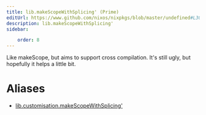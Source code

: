 ```yaml
---
title: lib.makeScopeWithSplicing' (Prime)
editUrl: https://www.github.com/nixos/nixpkgs/blob/master/undefined#L306C5
description: lib.makeScopeWithSplicing'
sidebar:

    order: 8
---
```


Like makeScope, but aims to support cross compilation. It's still ugly, but
hopefully it helps a little bit.


# Aliases

- [lib.customisation.makeScopeWithSplicing'](/nix-doc-comments/reference/lib/customisation/lib-customisation-makescopewithsplicing' (prime))


